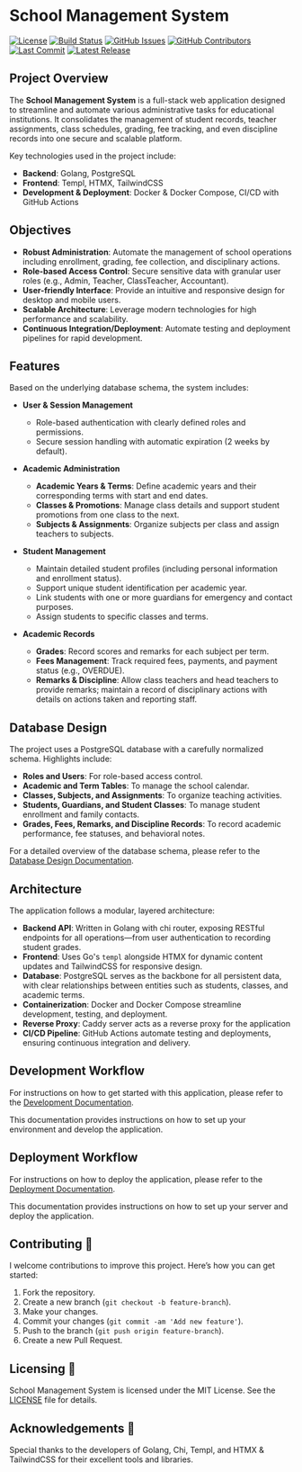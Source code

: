 # School Management System

[![License](https://img.shields.io/github/license/i-christian/school_management_system)](./LICENSE)
[![Build Status](https://github.com/i-christian/school_management_system/actions/workflows/test.yml/badge.svg)](https://github.com/i-christian/school_management_system/actions/workflows/test.yml)
[![GitHub Issues](https://img.shields.io/github/issues/i-christian/school_management_system)](https://github.com/i-christian/school_management_system/issues)
[![GitHub Contributors](https://img.shields.io/github/contributors/i-christian/school_management_system)](https://github.com/i-christian/school_management_system/graphs/contributors)
[![Last Commit](https://img.shields.io/github/last-commit/i-christian/school_management_system)](https://github.com/i-christian/school_management_system/commits/main)
[![Latest Release](https://img.shields.io/github/v/release/i-christian/school_management_system?include_prereleases)](https://github.com/i-christian/school_management_system/releases)

## Project Overview

The **School Management System** is a full-stack web application designed to streamline and automate various administrative tasks for educational institutions. It consolidates the management of student records, teacher assignments, class schedules, grading, fee tracking, and even discipline records into one secure and scalable platform.

Key technologies used in the project include:

- **Backend**: Golang, PostgreSQL  
- **Frontend**: Templ, HTMX, TailwindCSS  
- **Development & Deployment**: Docker & Docker Compose, CI/CD with GitHub Actions

## Objectives

- **Robust Administration**: Automate the management of school operations including enrollment, grading, fee collection, and disciplinary actions.
- **Role-based Access Control**: Secure sensitive data with granular user roles (e.g., Admin, Teacher, ClassTeacher, Accountant).
- **User-friendly Interface**: Provide an intuitive and responsive design for desktop and mobile users.
- **Scalable Architecture**: Leverage modern technologies for high performance and scalability.
- **Continuous Integration/Deployment**: Automate testing and deployment pipelines for rapid development.

## Features

Based on the underlying database schema, the system includes:

- **User & Session Management**
  - Role-based authentication with clearly defined roles and permissions.
  - Secure session handling with automatic expiration (2 weeks by default).

- **Academic Administration**
  - **Academic Years & Terms**: Define academic years and their corresponding terms with start and end dates.
  - **Classes & Promotions**: Manage class details and support student promotions from one class to the next.
  - **Subjects & Assignments**: Organize subjects per class and assign teachers to subjects.

- **Student Management**
  - Maintain detailed student profiles (including personal information and enrollment status).
  - Support unique student identification per academic year.
  - Link students with one or more guardians for emergency and contact purposes.
  - Assign students to specific classes and terms.

- **Academic Records**
  - **Grades**: Record scores and remarks for each subject per term.
  - **Fees Management**: Track required fees, payments, and payment status (e.g., OVERDUE).
  - **Remarks & Discipline**: Allow class teachers and head teachers to provide remarks; maintain a record of disciplinary actions with details on actions taken and reporting staff.

## Database Design

The project uses a PostgreSQL database with a carefully normalized schema. Highlights include:

- **Roles and Users**: For role-based access control.
- **Academic and Term Tables**: To manage the school calendar.
- **Classes, Subjects, and Assignments**: To organize teaching activities.
- **Students, Guardians, and Student Classes**: To manage student enrollment and family contacts.
- **Grades, Fees, Remarks, and Discipline Records**: To record academic performance, fee statuses, and behavioral notes.

For a detailed overview of the database schema, please refer to the [Database Design Documentation](/database_design.md).

## Architecture

The application follows a modular, layered architecture:

- **Backend API**: Written in Golang with chi router, exposing RESTful endpoints for all operations—from user authentication to recording student grades.
- **Frontend**: Uses Go's `templ` alongside HTMX for dynamic content updates and TailwindCSS for responsive design.
- **Database**: PostgreSQL serves as the backbone for all persistent data, with clear relationships between entities such as students, classes, and academic terms.
- **Containerization**: Docker and Docker Compose streamline development, testing, and deployment.
- **Reverse Proxy**: Caddy server acts as a reverse proxy for the application
- **CI/CD Pipeline**: GitHub Actions automate testing and deployments, ensuring continuous integration and delivery.

## Development Workflow

For instructions on how to get started with this application, please refer to the [Development Documentation](/development.md).

This documentation provides instructions on how to set up your environment and develop the application.

## Deployment Workflow

For instructions on how to deploy the application, please refer to the [Deployment Documentation](/deployment.md).

This documentation provides instructions on how to set up your server and deploy the application.


## Contributing 🤝

I welcome contributions to improve this project. Here’s how you can get started:

1. Fork the repository.
2. Create a new branch (`git checkout -b feature-branch`).
3. Make your changes.
4. Commit your changes (`git commit -am 'Add new feature'`).
5. Push to the branch (`git push origin feature-branch`).
6. Create a new Pull Request.

## Licensing 📄
School Management System is licensed under the MIT License. See the [LICENSE](/LICENSE) file for details.

## Acknowledgements 🙌
Special thanks to the developers of Golang, Chi, Templ, and HTMX & TailwindCSS for their excellent tools and libraries.
